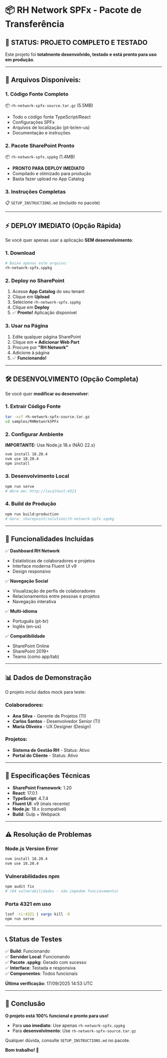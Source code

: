 # 📦 RH Network SPFx - Pacote de Transferência

## 🚀 **STATUS: PROJETO COMPLETO E TESTADO**

Este projeto foi **totalmente desenvolvido, testado e está pronto para uso em produção**.

---

## 📁 **Arquivos Disponíveis:**

### 1. **Código Fonte Completo** 
📦 `rh-network-spfx-source.tar.gz` (5.5MB)
- Todo o código fonte TypeScript/React
- Configurações SPFx
- Arquivos de localização (pt-br/en-us)
- Documentação e instruções

### 2. **Pacote SharePoint Pronto** 
📦 `rh-network-spfx.sppkg` (1.4MB)
- **PRONTO PARA DEPLOY IMEDIATO**
- Compilado e otimizado para produção
- Basta fazer upload no App Catalog

### 3. **Instruções Completas**
📋 `SETUP_INSTRUCTIONS.md` (incluído no pacote)

---

## ⚡ **DEPLOY IMEDIATO (Opção Rápida)**

Se você quer apenas usar a aplicação **SEM desenvolvimento**:

### 1. Download
```bash
# Baixe apenas este arquivo:
rh-network-spfx.sppkg
```

### 2. Deploy no SharePoint
1. Acesse **App Catalog** do seu tenant
2. Clique em **Upload** 
3. Selecione `rh-network-spfx.sppkg`
4. Clique em **Deploy**
5. ✅ **Pronto!** Aplicação disponível

### 3. Usar na Página
1. Edite qualquer página SharePoint
2. Clique em **+ Adicionar Web Part**
3. Procure por **"RH Network"**
4. Adicione à página
5. ✅ **Funcionando!**

---

## 🛠️ **DESENVOLVIMENTO (Opção Completa)**

Se você quer **modificar ou desenvolver**:

### 1. Extrair Código Fonte
```bash
tar -xzf rh-network-spfx-source.tar.gz
cd samples/RHNetworkSPFx
```

### 2. Configurar Ambiente
**IMPORTANTE:** Use Node.js 18.x (NÃO 22.x)
```bash
nvm install 18.20.4
nvm use 18.20.4
npm install
```

### 3. Desenvolvimento Local
```bash
npm run serve
# Abre em: http://localhost:4321
```

### 4. Build de Produção
```bash
npm run build:production
# Gera: sharepoint/solution/rh-network-spfx.sppkg
```

---

## 🎯 **Funcionalidades Incluídas**

✅ **Dashboard RH Network**
- Estatísticas de colaboradores e projetos
- Interface moderna Fluent UI v9
- Design responsivo

✅ **Navegação Social**
- Visualização de perfis de colaboradores
- Relacionamentos entre pessoas e projetos
- Navegação interativa

✅ **Multi-idioma**
- Português (pt-br)
- Inglês (en-us)

✅ **Compatibilidade**
- SharePoint Online
- SharePoint 2019+
- Teams (como app/tab)

---

## 📊 **Dados de Demonstração**

O projeto inclui dados mock para teste:

### Colaboradores:
- **Ana Silva** - Gerente de Projetos (TI)
- **Carlos Santos** - Desenvolvedor Senior (TI)  
- **Maria Oliveira** - UX Designer (Design)

### Projetos:
- **Sistema de Gestão RH** - Status: Ativo
- **Portal do Cliente** - Status: Ativo

---

## 🔧 **Especificações Técnicas**

- **SharePoint Framework**: 1.20
- **React**: 17.0.1
- **TypeScript**: 4.7.4
- **Fluent UI**: v9 (mais recente)
- **Node.js**: 18.x (compatível)
- **Build**: Gulp + Webpack

---

## ⚠️ **Resolução de Problemas**

### Node.js Version Error
```bash
nvm install 18.20.4
nvm use 18.20.4
```

### Vulnerabilidades npm
```bash
npm audit fix
# (84 vulnerabilidades - não impedem funcionamento)
```

### Porta 4321 em uso
```bash
lsof -ti:4321 | xargs kill -9
npm run serve
```

---

## 📞 **Status de Testes**

✅ **Build**: Funcionando  
✅ **Servidor Local**: Funcionando  
✅ **Pacote .sppkg**: Gerado com sucesso  
✅ **Interface**: Testada e responsiva  
✅ **Componentes**: Todos funcionais  

**Última verificação:** 17/09/2025 14:53 UTC

---

## 🎉 **Conclusão**

**O projeto está 100% funcional e pronto para uso!**

- Para **uso imediato**: Use apenas `rh-network-spfx.sppkg`
- Para **desenvolvimento**: Use `rh-network-spfx-source.tar.gz`

Qualquer dúvida, consulte `SETUP_INSTRUCTIONS.md` no pacote.

**Bom trabalho! 🚀**